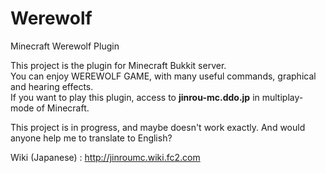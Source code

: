 Werewolf
========

Minecraft Werewolf Plugin

This project is the plugin for Minecraft Bukkit server.  
You can enjoy WEREWOLF GAME, with many useful commands, graphical and hearing effects.  
If you want to play this plugin, access to **jinrou-mc.ddo.jp** in multiplay-mode of Minecraft.

This project is in progress, and maybe doesn't work exactly.
And would anyone help me to translate to English?

Wiki (Japanese) : http://jinroumc.wiki.fc2.com
